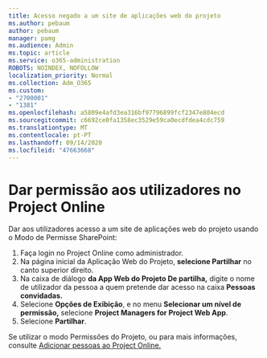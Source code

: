```yaml
---
title: Acesso negado a um site de aplicações web do projeto
ms.author: pebaum
author: pebaum
manager: pamg
ms.audience: Admin
ms.topic: article
ms.service: o365-administration
ROBOTS: NOINDEX, NOFOLLOW
localization_priority: Normal
ms.collection: Adm_O365
ms.custom:
- "2700001"
- "1381"
ms.openlocfilehash: a5809e4afd3ea316bf97796899fcf2347e804ecd
ms.sourcegitcommit: c6692ce0fa1358ec3529e59ca0ecdfdea4cdc759
ms.translationtype: MT
ms.contentlocale: pt-PT
ms.lasthandoff: 09/14/2020
ms.locfileid: "47663668"
---
```

# <a name="give-users-permissions-in-project-online"></a>Dar permissão aos utilizadores no Project Online

Dar aos utilizadores acesso a um site de aplicações web do projeto usando o Modo de Permisse SharePoint:

1. Faça login no Project Online como administrador.
2. Na página inicial da Aplicação Web do Projeto, **selecione Partilhar** no canto superior direito.
3. Na caixa de diálogo **da App Web do Projeto De partilha,** digite o nome de utilizador da pessoa a quem pretende dar acesso na caixa **Pessoas convidadas.**
4. Selecione **Opções de Exibição**, e no menu **Selecionar um nível de permissão,** selecione **Project Managers for Project Web App**.
5. Selecione **Partilhar**.

Se utilizar o modo Permissões do Projeto, ou para mais informações, consulte [Adicionar pessoas ao Project Online.](https://docs.microsoft.com/projectonline/step-2-add-people-to-project-online)
